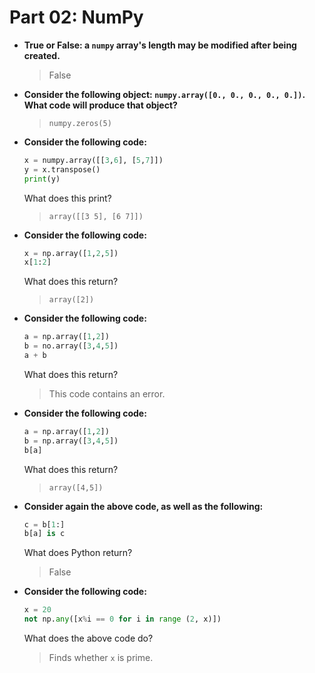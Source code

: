 # Part 02: NumPy

- **True or False: a `numpy` array's length may be modified after being created.**
    > False

- **Consider the following object: `numpy.array([0., 0., 0., 0., 0.])`. What code will produce that object?**
    > `numpy.zeros(5)`

- **Consider the following code:**
    ```python
    x = numpy.array([[3,6], [5,7]])
    y = x.transpose()
    print(y)
    ```
    What does this print?
    > `array([[3 5], [6 7]])`

- **Consider the following code:**
    ```python
    x = np.array([1,2,5])
    x[1:2]
    ```
    What does this return?
    > `array([2])`

- **Consider the following code:**
    ```python
    a = np.array([1,2])
    b = no.array([3,4,5])
    a + b
    ```
    What does this return?
    > This code contains an error.

- **Consider the following code:**
    ```python
    a = np.array([1,2])
    b = np.array([3,4,5])
    b[a]
    ```
    What does this return?
    > `array([4,5])`

- **Consider again the above code, as well as the following:**
    ```python
    c = b[1:]
    b[a] is c
    ```
    What does Python return?
    > False

- **Consider the following code:**
    ```python
    x = 20
    not np.any([x%i == 0 for i in range (2, x)])
    ```
    What does the above code do?
    > Finds whether `x` is prime.